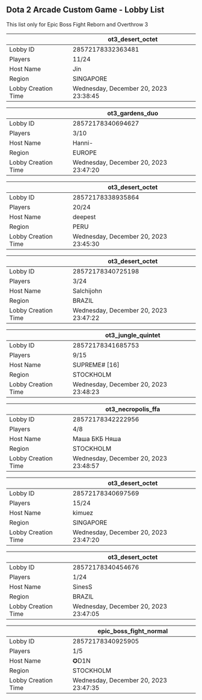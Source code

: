 ## Dota 2 Arcade Custom Game - Lobby List

This list only for Epic Boss Fight Reborn and Overthrow 3

|  | ot3_desert_octet |
| ------ | ------ |
| Lobby ID | 28572178332363481 |
| Players | 11/24 |
| Host Name | Jin |
| Region | SINGAPORE |
| Lobby Creation Time | Wednesday, December 20, 2023 23:38:45 |


|  | ot3_gardens_duo |
| ------ | ------ |
| Lobby ID | 28572178340694627 |
| Players | 3/10 |
| Host Name | Hanni- |
| Region | EUROPE |
| Lobby Creation Time | Wednesday, December 20, 2023 23:47:20 |


|  | ot3_desert_octet |
| ------ | ------ |
| Lobby ID | 28572178338935864 |
| Players | 20/24 |
| Host Name | deepest |
| Region | PERU |
| Lobby Creation Time | Wednesday, December 20, 2023 23:45:30 |


|  | ot3_desert_octet |
| ------ | ------ |
| Lobby ID | 28572178340725198 |
| Players | 3/24 |
| Host Name | Salchijohn |
| Region | BRAZIL |
| Lobby Creation Time | Wednesday, December 20, 2023 23:47:22 |


|  | ot3_jungle_quintet |
| ------ | ------ |
| Lobby ID | 28572178341685753 |
| Players | 9/15 |
| Host Name | SUPREME# [16] |
| Region | STOCKHOLM |
| Lobby Creation Time | Wednesday, December 20, 2023 23:48:23 |


|  | ot3_necropolis_ffa |
| ------ | ------ |
| Lobby ID | 28572178342222956 |
| Players | 4/8 |
| Host Name | Маша БКБ Няша |
| Region | STOCKHOLM |
| Lobby Creation Time | Wednesday, December 20, 2023 23:48:57 |


|  | ot3_desert_octet |
| ------ | ------ |
| Lobby ID | 28572178340697569 |
| Players | 15/24 |
| Host Name | kimuez |
| Region | SINGAPORE |
| Lobby Creation Time | Wednesday, December 20, 2023 23:47:20 |


|  | ot3_desert_octet |
| ------ | ------ |
| Lobby ID | 28572178340454676 |
| Players | 1/24 |
| Host Name | SinesS |
| Region | BRAZIL |
| Lobby Creation Time | Wednesday, December 20, 2023 23:47:05 |


|  | epic_boss_fight_normal |
| ------ | ------ |
| Lobby ID | 28572178340925905 |
| Players | 1/5 |
| Host Name | ✪D1N |
| Region | STOCKHOLM |
| Lobby Creation Time | Wednesday, December 20, 2023 23:47:35 |


